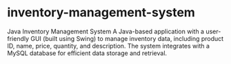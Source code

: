 # inventory-management-system


Java Inventory Management System A Java-based application with a user-friendly GUI (built using Swing) to manage inventory data, including product ID, name, price, quantity, and description. The system integrates with a MySQL database for efficient data storage and retrieval.
